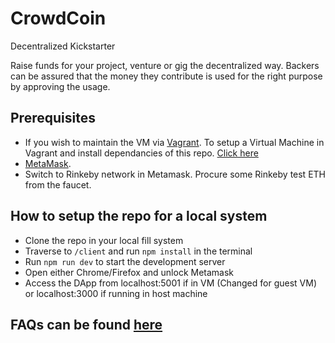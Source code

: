 # CrowdCoin
Decentralized Kickstarter

Raise funds for your project, venture or gig the decentralized way.
Backers can be assured that the money they contribute is used for the right purpose by approving the usage.

## Prerequisites

* If you wish to maintain the VM via [Vagrant](https://www.vagrantup.com/downloads.html). To setup a Virtual Machine in Vagrant and install dependancies of this repo. [Click here](https://gist.github.com/sushantkumr/3fe3cb3507a3d25eeed237065f5ef46e)
* [MetaMask](https://metamask.io/).
* Switch to Rinkeby network in Metamask. Procure some Rinkeby test ETH from the faucet.

## How to setup the repo for a local system
* Clone the repo in your local fill system
* Traverse to `/client` and run `npm install` in the terminal
* Run `npm run dev` to start the development server
* Open either Chrome/Firefox and unlock Metamask
* Access the DApp from localhost:5001 if in VM (Changed for guest VM) or localhost:3000 if running in host machine

## FAQs can be found [here](faqs.md)
